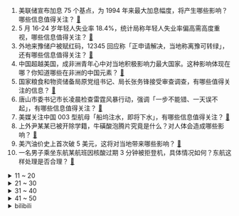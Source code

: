 1. 美联储宣布加息 75 个基点，为 1994 年来最大加息幅度，将产生哪些影响？哪些信息值得关注？ [:link:](https://www.zhihu.com/question/537895347)
2. 5 月 16-24 岁年轻人失业率 18.4%，统计局称年轻人失业率偏高需高度重视，哪些信息值得关注？ [:link:](https://www.zhihu.com/question/537797721)
3. 外地来豫储户被赋红码，12345 回应称「正申请解决，当地称离豫可转绿」，还有哪些信息值得关注？ [:link:](https://www.zhihu.com/question/537665200)
4. 中国超越美国，成非洲青年心中对当地积极影响力最大国家。这种影响体现在哪？你知道哪些在非洲的中国元素？ [:link:](https://www.zhihu.com/question/537627847)
5. 国家粮食和物资储备局原党组书记、局长张务锋接受审查调查，有哪些值得关注的信息？ [:link:](https://www.zhihu.com/question/537801022)
6. 唐山市委书记市长凌晨检查雷霆风暴行动，强调「一步不能错、一天误不起」，有哪些信息值得关注？ [:link:](https://www.zhihu.com/question/537832447)
7. 美媒关注中国 003 型航母「船坞注水，即将下水」，有哪些信息值得关注？ [:link:](https://www.zhihu.com/question/537807546)
8. 上外尹某某已被开除学籍，牛磺酸泡腾片究竟是什么？对人体会造成哪些影响？ [:link:](https://www.zhihu.com/question/537782580)
9. 美汽油价史上首次破 5 美元，这将对当地带来哪些影响？ [:link:](https://www.zhihu.com/question/537495249)
10. 一名男子乘坐东航某航班因核酸过期 3 分钟被拒登机，具体情况如何？东航这样处理是否合理？ [:link:](https://www.zhihu.com/question/537880039)
<details>
<summary>11 ~ 20</summary>

11. 郑州多个停工楼盘业主也被「赋红码」，曾和村镇银行储户同处一地反映违规问题，还有哪些可以关注的信息？ [:link:](https://www.zhihu.com/question/537857071)
12. 要是《英雄联盟》出一个无法死亡（被击杀）的英雄会怎么样？ [:link:](https://www.zhihu.com/question/527259581)
13. 在采购过程中，已经和张三谈妥了，突然李四提供了更好的价格或品质，如何优雅地拒绝张三？ [:link:](https://www.zhihu.com/question/23702025)
14. 鄂尔多斯一华为手机专卖店起火致 2 人身亡， 华为回应称火灾原因待权威调查结果，事故原因可能是什么？ [:link:](https://www.zhihu.com/question/537634713)
15. 女子从 130 斤减至 50 斤致多脏器衰竭，送医后仍执着减肥住进 ICU，此事件带来哪些警示？ [:link:](https://www.zhihu.com/question/537825148)
16. 河北一肠梗阻婴儿因发热被送方舱后死亡，院方称积极配合调查，后续会如何发展？ [:link:](https://www.zhihu.com/question/537819931)
17. 6 月 15 日，陕西榆林警方通报「已发现高考前失联女生遗体」，具体情况如何？ [:link:](https://www.zhihu.com/question/537840636)
18. 如何看待深圳燃油小汽车摇号中签后，对所购燃油车的购置价格要求30万元以上？ [:link:](https://www.zhihu.com/question/536846802)
19. 如何评价张雨绮主演的电视剧《加油！妈妈》？ [:link:](https://www.zhihu.com/question/489275521)
20. 为什么很多人在买首饰时更偏向黄金而非翡翠，论升值的话高货翡翠不是升值可能性更大吗？ [:link:](https://www.zhihu.com/question/532530927)
</details>
<details>
<summary>21 ~ 30</summary>

21. 嘉兴一女子凌晨打黑车被司机尾随至家门口，事后女子道歉称司机只是想要回车费。此事真实情况如何？ [:link:](https://www.zhihu.com/question/537740161)
22. 如何看待阿迪达斯起诉耐克，指控其在 9 项专利上侵权？该案件还有哪些值得关注的信息？ [:link:](https://www.zhihu.com/question/537844032)
23. 上着自己不喜欢的工作，想辞职怎么办？ [:link:](https://www.zhihu.com/question/536411271)
24. 愿意以青春为代价陪一个男孩子长大吗？ [:link:](https://www.zhihu.com/question/533299822)
25. 6 月 14 日受疫情影响台湾餐饮业 5 月底营收下滑 2 成，目前台湾疫情情况如何？ [:link:](https://www.zhihu.com/question/537620654)
26. 2022 年 618 有什么值得买的跑鞋吗？ [:link:](https://www.zhihu.com/question/458045925)
27. 台高官妄称「若大陆对台湾武统，对全球贸易的冲击将远超俄乌冲突」，这一说法有何依据？ [:link:](https://www.zhihu.com/question/537798463)
28. 为何街机厅不能直接用人民币硬币，而必须购买代币？ [:link:](https://www.zhihu.com/question/26346531)
29. 乌军装备短期内将完全采用北约标准，这释放了什么信号？ [:link:](https://www.zhihu.com/question/537635057)
30. 哈尔滨纪委回应「交通局执法人员戴 14 万名表」，称「正在调查」，该事件中还有哪些细节值得关注？ [:link:](https://www.zhihu.com/question/537826296)
</details>
<details>
<summary>31 ~ 40</summary>

31. 很多人认为保研比考研简单，为什么还是有人选择在大学期间不努力，最后一窝蜂的扎进考研当中呢？ [:link:](https://www.zhihu.com/question/344462213)
32. 为什么 Mac 系统不用关机而 Windows 不行？ [:link:](https://www.zhihu.com/question/503428434)
33. 如何看待红米K50反超iPhone13，称为京东榜单排名第一的手机？ [:link:](https://www.zhihu.com/question/537208669)
34. 6 月 15 日沪指冲高后险守 3300 点，券商股尾盘炸板，超 2500 股下跌，哪些信息值得关注？ [:link:](https://www.zhihu.com/question/537821742)
35. 警方通报「河南女子举报其父亲遭警察殴打致死」，称「系不实消息，根本性死因为冠心病」，具体情况如何？ [:link:](https://www.zhihu.com/question/537796453)
36. 无叶风扇是智商税吗？ [:link:](https://www.zhihu.com/question/528085472)
37. 卡塔尔世界杯 32 强全部出炉​，如何评价 32 强名单？你看好哪只球队捧起大力神杯？ [:link:](https://www.zhihu.com/question/537768345)
38. 为什么恶人一直做恶，做了一件好事就被赞扬，但一直做好事的人只做了一件细小的坏事就要被唾弃？ [:link:](https://www.zhihu.com/question/530252653)
39. 信息熵极低的文字会是什么样子？信息熵极高的文字又是什么样子？ [:link:](https://www.zhihu.com/question/27403427)
40. 职场上哪些行为会凸显自己的工作能力？ [:link:](https://www.zhihu.com/question/487011364)
</details>
<details>
<summary>41 ~ 50</summary>

41. 为什么《海贼王》大和上船会引发这么大的争议？ [:link:](https://www.zhihu.com/question/536063166)
42. 日本国债期货重挫，创 9 年来最大单日跌幅，两度触发熔断，发生了什么？ [:link:](https://www.zhihu.com/question/537857242)
43. 12 人有偿删差评被抓，涉案 200 万，现场查获公民个人信息数万条，涉事人员将会受到什么处罚？ [:link:](https://www.zhihu.com/question/537802457)
44. 警方回应「唐山徐敏归案」，称「已归案，并已通知受害人」，涉事人员或受到什么处罚？有可能拿回被骗钱财吗？ [:link:](https://www.zhihu.com/question/537825936)
45. 媒体报道称赌王何鸿燊二房太太蓝琼缨去世，终年 79 岁，你对她有哪些了解？ [:link:](https://www.zhihu.com/question/537875707)
46. 高考查成绩是否比你预估高了？ [:link:](https://www.zhihu.com/question/407531101)
47. 遭遇人生的重大挫折，应该怎么度过？ [:link:](https://www.zhihu.com/question/39837988)
48. 高考结束后要不要去打工？ [:link:](https://www.zhihu.com/question/537780154)
49. 你为什么会喜欢《请回答 1988》？ [:link:](https://www.zhihu.com/question/291228813)
50. 有哪些很扯淡的游戏剧情？ [:link:](https://www.zhihu.com/question/65542231)
</details><details>
<summary>bilibili</summary>

1. ⚡   梗 王 王 中 王   ⚡ [:link:](//www.bilibili.com/video/BV1zT41157n2)
2. 15OOO个泡泡，用针管画了幅梵高的星空图 [:link:](//www.bilibili.com/video/BV1NB4y1S7x4)
3. 一场跨越百年的对话，我们要结婚啦 [:link:](//www.bilibili.com/video/BV1hY4y1G77G)
4. 【罗翔】令人愤怒的唐山打人案涉及什么犯罪？ [:link:](//www.bilibili.com/video/BV1YA4y1R7RJ)
5. 一个美国人如何走遍长城？【小约翰】 [:link:](//www.bilibili.com/video/BV1cT411573g)
6. 【超实用】你的手机号绑定了多少app？30秒快速查询、解绑！ [:link:](//www.bilibili.com/video/BV1Ua411L7J4)
7. 鸡汤来咯！ [:link:](//www.bilibili.com/video/BV1Ug411X7wp)
8. 爸爸视角告诉你 什么是儿子？ [:link:](//www.bilibili.com/video/BV1Da411L7g7)
9. 小动物们，每天都很开心 [:link:](//www.bilibili.com/video/BV1s94y1276T)
10. 读书不知归处，误入书画境中 [:link:](//www.bilibili.com/video/BV1fv4y137X3)
<details>
<summary>11 ~ 20</summary>

11. 约尔：我只教一次，看好了吉克耶格尔，球是这样投的 ！！ [:link:](//www.bilibili.com/video/BV1jL4y1N7QC)
12. 中500万都没有他笑的开心！ [:link:](//www.bilibili.com/video/BV1rY4y137U8)
13. 韩红现身虚拟乐队音乐MV [:link:](//www.bilibili.com/video/BV1eY4y1G7uS)
14. 当代年轻人的两幅面孔 [:link:](//www.bilibili.com/video/BV11Y4y1W7EJ)
15. 电影前几秒都在看啥？不起眼的片头，背后有什么故事？ [:link:](//www.bilibili.com/video/BV1DS4y1i7W3)
16. 我收了那么多年的小麦享受享受怎么了！ [:link:](//www.bilibili.com/video/BV1Lv4y1G7S8)
17. 不知道草原上哪只牛掉的骨头  拿回去烤了吧！ [:link:](//www.bilibili.com/video/BV11A4y1R7Gh)
18. 千万不要随便帮孩子做衣服 [:link:](//www.bilibili.com/video/BV1qr4y1V7RR)
19. 第一次体验云南烧烤，没想到根本无法对这个老板娘说“不”… [:link:](//www.bilibili.com/video/BV1334y157nL)
20. 我只是多看了他一眼，他就拼命追我们，可能是疯了？ [:link:](//www.bilibili.com/video/BV1D3411g7SM)
</details>
<details>
<summary>21 ~ 30</summary>

21. CPU烤肉/显卡铁板烧！124℃高温烹饪干净又卫生，直接做个六菜一汤！【科技达】 [:link:](//www.bilibili.com/video/BV1MB4y1S7fE)
22. 把经典角色3D化吓哭小孩 [:link:](//www.bilibili.com/video/BV1c94y127Hs)
23. 【STN快报第六季33】三上不仅头没了，卡普空还给他换了个头 [:link:](//www.bilibili.com/video/BV1aY411K78x)
24. 杭州火灾牺牲00后消防员：1岁丧父3岁丧母，吃百家饭长大 [:link:](//www.bilibili.com/video/BV1rY4y1G7X6)
25. 反整蛊！假装在外面不经意叫女友一声“嫂子”？让她体验彻底社死！用女友的方法整她！ [:link:](//www.bilibili.com/video/BV1pt4y1h7Rp)
26. 【小峰】原神首位满级脑瘫少年 愿大家都不会困于无风之地 [:link:](//www.bilibili.com/video/BV1Mr4y137Lq)
27. 专业！接线员3分钟电话救了一条命 [:link:](//www.bilibili.com/video/BV1h3411g7Ab)
28. 【半佛】要求模拟分娩，不如直接离婚 [:link:](//www.bilibili.com/video/BV1HW4y1k7bc)
29. 【时代少年团】《你要快乐》MV [:link:](//www.bilibili.com/video/BV1DS4y1i7Y1)
30. 没有谁能比你更合我的拍 [:link:](//www.bilibili.com/video/BV17Y4y1s7u8)
</details>
<details>
<summary>31 ~ 40</summary>

31. 请老人吃红焖肉炖粉条 [:link:](//www.bilibili.com/video/BV18A4y1R7qx)
32. 铲屎官炫耀他家狗速度很快...网友：狗？哪有狗？ [:link:](//www.bilibili.com/video/BV123411g7Vv)
33. C4炸弹之天外飞仙！【C4快乐阴人流#29】 [:link:](//www.bilibili.com/video/BV1gS4y1v7YT)
34. 现场见证 "天王山之战" 勇士战胜凯尔特人！夺得NBA总决赛赛点！! [:link:](//www.bilibili.com/video/BV1pZ4y1v7aj)
35. 石沟大饭店    厨子探店¥350 [:link:](//www.bilibili.com/video/BV1CS4y1i7xG)
36. 皇 帝 蟹 天 花 板 [:link:](//www.bilibili.com/video/BV1nt4y1h7bD)
37. 大学时的那些“侠客们”！ [:link:](//www.bilibili.com/video/BV1Xa411L7MD)
38. 真的有人吃这玩意吗！？ [:link:](//www.bilibili.com/video/BV1DA4y1R7gC)
39. 大一期末作业视频，点赞过60就算及格。 [:link:](//www.bilibili.com/video/BV14W4y1k7JB)
40. 在亚马逊雨林抓捕食人鱼！食人鱼真的会吃人吗？ [:link:](//www.bilibili.com/video/BV1iT41157Mc)
</details>
<details>
<summary>41 ~ 50</summary>

41. 减脂瓶颈期了，大家帮帮我 [:link:](//www.bilibili.com/video/BV13v4y1G7cN)
42. 有一个表情管理的教导主任是什么体验 [:link:](//www.bilibili.com/video/BV1K94y127E8)
43. 课 堂 请 勿 对 对 子【2022毕业篇】！！！ [:link:](//www.bilibili.com/video/BV1vT41157RP)
44. （这也能解说？！）史上最干净的3V3篮球对抗！【下半场】 [:link:](//www.bilibili.com/video/BV1ma411L7Ro)
45. 反向焦虑，用焦虑对付焦虑 [:link:](//www.bilibili.com/video/BV14a411s7jm)
46. 敢叫理发师退钱的是何许人也？？？ [:link:](//www.bilibili.com/video/BV1CS4y1e7UD)
47. “中国天眼”发现地外文明可疑信号 [:link:](//www.bilibili.com/video/BV1zA4y1R7ZP)
48. 在印度想家了怎么办？吃点家乡的美食！ [:link:](//www.bilibili.com/video/BV1i3411g7m7)
49. 摆个地摊碰运气，不料一口气卖出1000万流水：挣钱给老公花 [:link:](//www.bilibili.com/video/BV1tT41157GA)
50. 如果僵尸拿起了铲子！ [:link:](//www.bilibili.com/video/BV1cY4y1s7PD)
</details>
<details>
<summary>51 ~ 60</summary>

51. 大堂经理应对淡季的管理手段 [:link:](//www.bilibili.com/video/BV1y3411g7pi)
52. 10几秒的铺垫就为了2秒的优雅，值得吗？当然值得！ [:link:](//www.bilibili.com/video/BV1wt4y1p725)
53. [原神音游/手元]你这500个键根本不够写啊？让我教你6k音游应该怎么塞！Day1硝华流焰自制谱 [:link:](//www.bilibili.com/video/BV1d34y1V7ju)
54. 这个世界上就没有我卖不出的东西 [:link:](//www.bilibili.com/video/BV1QY4y1G7ei)
55. 揭秘网络热门魔术！手不需要触碰，却能隔空开可乐！ [:link:](//www.bilibili.com/video/BV1Fv4y1G7zn)
56. 有温度的茶餐厅，来吃饭就是大叔的宝贝蛋！ [:link:](//www.bilibili.com/video/BV1xv4y1G7MS)
57. 这个4年前最被期待的射击游戏终于要来了！【第三次世界大战】 [:link:](//www.bilibili.com/video/BV1iU4y1R7e9)
58. 孙策：侧面进场永远是我最后的底牌！ [:link:](//www.bilibili.com/video/BV1MY4y1G7wb)
59. 《生活不易 小陈总卖艺》 [:link:](//www.bilibili.com/video/BV1yt4y1H7JR)
60. 70后丁克夫妻的135平1居室，不生孩子的家长啥样？｜RoomTour [:link:](//www.bilibili.com/video/BV1Q3411g7Gv)
</details>
<details>
<summary>61 ~ 70</summary>

61. 学渣的自我修养！画地为牢什么的，常规操作而已 [:link:](//www.bilibili.com/video/BV1o94y1178b)
62. 我以为我救了一只小猫，结果... [:link:](//www.bilibili.com/video/BV1Kr4y137sG)
63. 新宫本武藏CG《无双》——朝一个方向走下去，就总有相见的那天 [:link:](//www.bilibili.com/video/BV1D34y1L7JC)
64. 沉浸式体验已婚男人的晚上（2） [:link:](//www.bilibili.com/video/BV1dA4y1R7GM)
65. 有这技术 跟我去农村劁猪吧 [:link:](//www.bilibili.com/video/BV1XW4y1r7gB)
66. 人长大了，总是看不见许多东西。 [:link:](//www.bilibili.com/video/BV19Y4y1W73S)
67. 骑行新藏线，爬坡四十公里直到天黑，在昆仑山上的工地边露营 [:link:](//www.bilibili.com/video/BV1rt4y1H7E4)
68. 笑死！百万调音能拯救拿姐的说唱吗？？ [:link:](//www.bilibili.com/video/BV1c94y127Bb)
69. 又是母慈子孝的一天 [:link:](//www.bilibili.com/video/BV1ZS4y1i7Nk)
70. 如何得到边牧的崇拜 [:link:](//www.bilibili.com/video/BV1hA4y1R7Px)
</details>
<details>
<summary>71 ~ 80</summary>

71. 猎豹捕获小羚羊竟另有所图，结果出人意料 [:link:](//www.bilibili.com/video/BV1z94y117d4)
72. 考 场 上 禁 止 电 摇 ！ [:link:](//www.bilibili.com/video/BV1xv4y1G7H4)
73. 笑死！“网红”都没脸这样整！！？有人出生就长这样？！真.颜值爆表小萝莉 [:link:](//www.bilibili.com/video/BV14r4y137om)
74. 横扫世界第一！中国男排爆冷战胜巴西 [:link:](//www.bilibili.com/video/BV1w94y1276j)
75. 不就一双20块钱的拖鞋吗？有什么好感动的 [:link:](//www.bilibili.com/video/BV173411g7cF)
76. 当你被坑的时候一定要记住这些号码，大佬给你撑腰。 [:link:](//www.bilibili.com/video/BV1jZ4y1q7TZ)
77. 小丑竟然是我自己？ [:link:](//www.bilibili.com/video/BV1yL4y1P7TG)
78. 我试用期没过被公司辞退了？ [:link:](//www.bilibili.com/video/BV1bB4y1S7sR)
79. 一位顾客慕名而来要一条松子鱼 [:link:](//www.bilibili.com/video/BV1Cr4y1V7yi)
80. 【时长6小时】值得你单曲循环的100首纯音乐合集！世界上最受欢迎的100首纯音乐！适合自习看书居家办公的轻音乐！ [:link:](//www.bilibili.com/video/BV1AA4y1d7Gq)
</details>
<details>
<summary>81 ~ 90</summary>

81. 你这本草纲目有问题啊 [:link:](//www.bilibili.com/video/BV1xT41157bq)
82. 我被求婚了！暴雪冰雹天徒步转山冈仁波齐差点挂了【VanLife】 [:link:](//www.bilibili.com/video/BV1Mr4y137nw)
83. 《守望先锋》“归来”将于10月5日正式上线免费游玩 [:link:](//www.bilibili.com/video/BV1uY4y1s7mr)
84. 小狐狸生病，抢救无效，去了狐星..... [:link:](//www.bilibili.com/video/BV1bF411F7Wm)
85. 探访古巴最贵餐厅！花2月工资吃饭什么体验？只接待外国人？ [:link:](//www.bilibili.com/video/BV1LU4y1X7Jg)
86. 让直播间1万人静默 [:link:](//www.bilibili.com/video/BV1Vt4y1H7YM)
87. 活了11331天的宝宝，生日愿望竟是...... [:link:](//www.bilibili.com/video/BV1B3411g73W)
88. 喜欢虫虫的和不喜欢虫虫的都沉默了~ [:link:](//www.bilibili.com/video/BV1gW4y1k7vx)
89. 我不会永远十八岁，但永远有人正在十八岁。 [:link:](//www.bilibili.com/video/BV1Pv4y1g7P2)
90. 房价崩盘，万人破产，经济危机有多恐怖？！深度解读《大空头》 [:link:](//www.bilibili.com/video/BV19A4y1R7ZC)
</details>
<details>
<summary>91 ~ 100</summary>

91. 【原神】 重开300次，我被魈帅哭了～魈真的好帅呀…… [:link:](//www.bilibili.com/video/BV1mF411F7Aj)
92. 500年前练出一支现代军队，会打出什么离谱战绩？【毒舌的南瓜】 [:link:](//www.bilibili.com/video/BV1tY4y1G71d)
93. 我就被他A了一下...！？ [:link:](//www.bilibili.com/video/BV1K94y127RH)
94. 破解300万点赞的柠檬鸡爪酱汁配方！ [:link:](//www.bilibili.com/video/BV1kY4y1G7aw)
95. 我常通过推理来判断自己刚刚在做什么 [:link:](//www.bilibili.com/video/BV1Wr4y137ww)
96. 盘点《猫和老鼠》中那些看起来很好吃的食物！螺母奶酪？ [:link:](//www.bilibili.com/video/BV19L4y1P7D1)
97. 机场取个超大快递什么体验？未来奥迪终于到国内了！ [:link:](//www.bilibili.com/video/BV1cL4y1K77B)
98. 兄弟，皮套脱了吧，太假了 [:link:](//www.bilibili.com/video/BV1EL4y1N7aC)
99. “别吃太多”高级单词-第44集 [:link:](//www.bilibili.com/video/BV1qa411L7e1)
100. 大家切记 东西咱能不买就不买 能白嫖就白嫖 [:link:](//www.bilibili.com/video/BV1bg41197Lo)
</details></details>